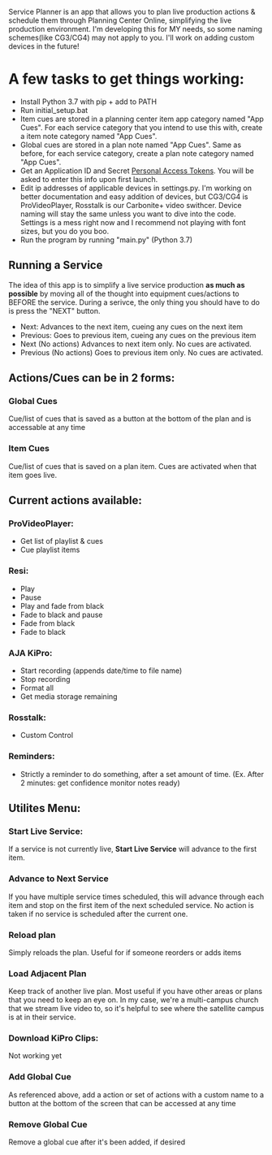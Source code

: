 Service Planner is an app that allows you to plan live production actions & schedule them through Planning Center Online, simplifying the live production environment.
I'm developing this for MY needs, so some naming schemes(like CG3/CG4) may not apply to you. I'll work on adding custom devices in the future!


# A few tasks to get things working:
- Install Python 3.7 with pip + add to PATH
- Run initial_setup.bat 
- Item cues are stored in a planning center item app category named "App Cues". For each service category that you intend to use this with, create a item note category named "App Cues".
- Global cues are stored in a plan note named "App Cues". Same as before, for each service category, create a plan note category named "App Cues".
- Get an Application ID and Secret [Personal Access Tokens](https://api.planningcenteronline.com/oauth/applications). You will be asked to enter this info upon first launch.
- Edit ip addresses of applicable devices in settings.py. I'm working on better documentation and easy addition of devices, but CG3/CG4 is ProVideoPlayer, Rosstalk is our Carbonite+ video swithcer. Device naming will stay the same unless you want to dive into the code. Settings is a mess right now and I recommend not playing with font sizes, but you do you boo.
- Run the program by running "main.py" (Python 3.7)

## Running a Service
The idea of this app is to simplify a live service production **as much as possible** by moving all of the thought into equipment cues/actions to BEFORE the service.
During a serivce, the only thing you should have to do is press the "NEXT" button. 
- Next: Advances to the next item, cueing any cues on the next item
- Previous: Goes to previous item, cueing any cues on the previous item
- Next (No actions) Advances to next item only. No cues are activated.
- Previous (No actions) Goes to previous item only. No cues are activated.

## Actions/Cues can be in 2 forms:
### Global Cues
Cue/list of cues that is saved as a button at the bottom of the plan and is accessable at any time
### Item Cues
Cue/list of cues that is saved on a plan item. Cues are activated when that item goes live.

## Current actions available:

### ProVideoPlayer:
- Get list of playlist & cues
- Cue playlist items

### Resi:
- Play
- Pause
- Play and fade from black
- Fade to black and pause
- Fade from black
- Fade to black
  
### AJA KiPro:
- Start recording (appends date/time to file name)
- Stop recording
- Format all
- Get media storage remaining
 
### Rosstalk:
- Custom Control
 
### Reminders:
- Strictly a reminder to do something, after a set amount of time. (Ex. After 2 minutes: get confidence monitor notes ready)

## Utilites Menu:
### Start Live Service:
If a service is not currently live, **Start Live Service** will advance to the first item.
### Advance to Next Service
If you have multiple service times scheduled, this will advance through each item and stop on the first item of the next scheduled service. No action is taken if no service is scheduled after the current one.
### Reload plan
Simply reloads the plan. Useful for if someone reorders or adds items 
### Load Adjacent Plan
Keep track of another live plan. Most useful if you have other areas or plans that you need to keep an eye on. In my case, we're a multi-campus church that we stream live video to, so it's helpful to see where the satellite campus is at in their service.
### Download KiPro Clips:
Not working yet
### Add Global Cue
As referenced above, add a action or set of actions with a custom name to a button at the bottom of the screen that can be accessed at any time
### Remove Global Cue
Remove a global cue after it's been added, if desired
